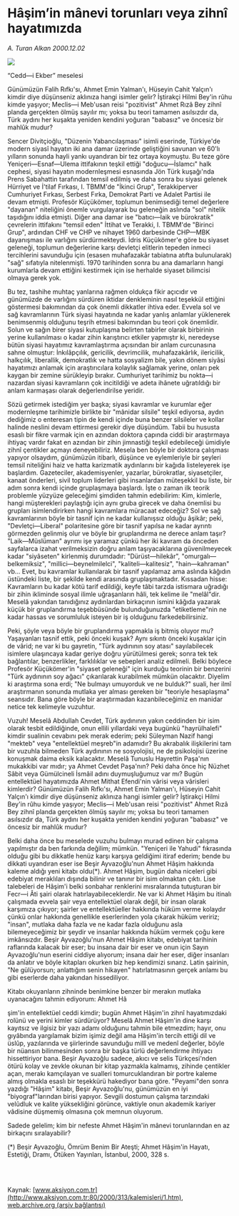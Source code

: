 # Hâşim’in mânevi torunları veya zihnî hayatımızda

*A. Turan Alkan 2000.12.02*

<div>
 <img border="0" src="/web/20010712113835im_/http://www.aksiyon.com.tr/yazar/aturanalkan.jpg"/>
 <p class="baslik">
  “Cedd—i Ekber” meselesi
 </p>
 <p class="spot">
  Günümüzün Falih Rıfkı'sı, Ahmet Emin Yalman'ı, Hüseyin Cahit Yalçın'ı kimdir diye düşünseniz aklınıza hangi isimler gelir? İştirakçi Hilmi Bey'in rûhu kimde yaşıyor; Meclis—i Meb'usan reisi "pozitivist" Ahmet Rızâ Bey zihnî planda gerçekten ölmüş sayılır mı; yoksa bu teori tamamen asılsızdır da, Türk aydını her kuşakta yeniden kendini yoğuran "babasız" ve öncesiz bir mahlûk mudur?
 </p>
 <p class="metin">
 </p>
 <p class="metin">
  Sencer Divitçioğlu, "Düzenin Yabancılaşması" isimli eserinde, Türkiye'de modern siyasî hayatın iki ana damar üzerinde geliştiğini savunan ve 60'lı yılların sonunda hayli yankı uyandıran bir tez ortaya koymuştu. Bu teze göre Yeniçeri—Esnaf—Ulema ittifakının teşkil ettiği "doğucu—İslamcı" halk cephesi, siyasi hayatın modernleşmesi esnasında Jön Türk kuşağı'nda Prens Sabahattin tarafından temsil edilmiş ve daha sonra bu siyasi gelenek Hürriyet ve İ'tilaf Fırkası, I. TBMM'de "İkinci Grup", Terakkiperver Cumhuriyet Fırkası, Serbest Fırka, Demokrat Parti ve Adalet Partisi ile devam etmişti. Profesör Küçükömer, toplumun benimsediği temel değerlere "dayanan" niteliğini önemle vurgulayarak bu geleneğin aslında "sol" nitelik taşıdığını iddia etmişti. Diğer ana damar ise "batıcı—laik ve bürokratik" çevrelerin ittifakını "temsil eden" İttihat ve Terakki, I. TBMM'de "Birinci Grup", ardından CHF ve CHP ve nihayet 1960 darbesinde CHP—MBK dayanışması ile varlığını sürdürmekteydi. İdris Küçükömer'e göre bu siyaset geleneği, toplumun değerlerine karşı devletçi elitlerin tepeden inmeci tercihlerini savunduğu için (esasen muhafazakâr tabiatına atıfta bulunularak) "sağ" sıfatıyla nitelenmişti. 1970 tarihinden sonra bu ana damarların hangi kurumlarla devam ettiğini kestirmek için ise herhalde siyaset bilimcisi olmaya gerek yok.
 </p>
 <p class="metin">
  Bu tez, tashihe muhtaç yanlarına rağmen oldukça fikir açıcıdır ve günümüzde de varlığını sürdüren iktidar denkleminin nasıl teşekkül ettiğini göstermesi bakımından da çok önemli dikkatler ihtiva eder. Evvela sol ve sağ kavramlarının Türk siyasi hayatında ne kadar yanlış anlamlar yüklenerek benimsenmiş olduğunu teşrih etmesi bakımından bu teori çok önemlidir. Solun ve sağın birer siyasi kutuplaşma belirten tabirler olarak birbirinin yerine kullanılması o kadar zihin karıştırıcı etkiler yapmıştır ki, neredeyse bütün siyasi hayatımız kavramlaştırma açısından bir anlam curcunasına sahne olmuştur: İnkılâpçılık, gericilik, devrimcilik, muhafazakârlık, ilericilik, halkçılık, liberallik, demokratlık ve hatta sosyalizm bile, yakın dönem siyâsi hayatımızı anlamak için araştırıcılara kolaylık sağlamak yerine, onları pek kaygan bir zemine sürükleyip bırakır. Cumhuriyet tarihimiz bu nokta—i nazardan siyasi kavramların çok incitildiği ve adeta ihânete uğratıldığı bir anlam karmaşası olarak değerlendirilse yeridir.
 </p>
 <p class="metin">
  Sözü getirmek istediğim yer başka; siyasi kavramlar ve kurumlar eğer modernleşme tarihimizle birlikte bir "mânidar silsile" teşkil ediyorsa, aydın dediğimiz o enteresan tipin de kendi içinde buna benzer silsileler ve kollar halinde neslini devam ettirmesi gerekir diye düşündüm. Tabii bu hususta esaslı bir fikre varmak için en azından doktora çapında ciddi bir araştırmaya ihtiyaç vardır fakat en azından bir zihin jimnastiği teşkil edebileceği ümidiyle zihnî çentikler açmayı deneyebiliriz. Mesela ben böyle bir doktora çalışması yapıyor olsaydım, günümüzün itibarlı, düşünce ve eylemleriyle bir şeyleri temsil niteliğini haiz ve hatta karizmatik aydınlarını bir kağıda listeleyerek işe başlardım. Gazeteciler, akademisyenler, yazarlar, bürokratlar, siyasetçiler, kanaat önderleri, sivil toplum liderleri gibi insanlardan müteşekkil bu liste, bir adım sonra kendi içinde gruplaşmaya başlardı. İşte o zaman ilk teorik problemle yüzyüze geleceğimi şimdiden tahmin edebilirim: Kim, kimlerle, hangi müşterekleri paylaştığı için aynı gruba girecek ve daha önemlisi bu grupları isimlendirirken hangi kavramlara müracaat edeceğiz? Sol ve sağ kavramlarının böyle bir tasnif için ne kadar kullanışsız olduğu âşikâr; peki, "Devletçi—Liberal" polaritesine göre bir tasnif yapılsa ne kadar ayrıntı görmezden gelinmiş olur ve böyle bir gruplandırma ne derece anlam taşır? "Laik—Müslüman" ayrımı işe yaramaz çünkü her iki kavram da önceden sayfalarca izahat verilmeksizin doğru anlam taşıyacaklarına güvenilmeyecek kadar "siyâseten" kirlenmiş durumdadır: "Dürüst—hilekâr", "omurgalı—belkemiksiz", "millici—beynelmilelci", "kaliteli—kalitesiz", "hain—kahraman" vb... Evet, bu kavramlar kullanılarak bir tasnif yapılamaz ama aslında kâğıdın üstündeki liste, bir şekilde kendi arasında gruplaşmaktadır. Kıssadan hisse: Kavramların bu kadar kötü tarif edildiği, keyfe tâbi tarzda istismara uğradığı bir zihin ikliminde sosyal ilimle uğraşanların hâli, tek kelime ile "melâl"dir. Meselâ yakından tanıdığınız aydınlardan birkaçının ismini kâğıda yazarak küçük bir gruplandırma teşebbüsünde bulunduğunuzda "etiketleme"nin ne kadar hassas ve sorumluluk isteyen bir iş olduğunu farkedebilirsiniz.
 </p>
 <p class="metin">
  Peki, şöyle veya böyle bir gruplandırma yapmakla iş bitmiş oluyor mu? Yaşayanları tasnif ettik, peki önceki kuşak? Aynı sıkıntı önceki kuşaklar için de vârid; ne var ki bu gayretin, "Türk aydınının soy atası" sayılabilecek isimlere ulaşıncaya kadar geriye doğru yürütülmesi gerek; sonra tek tek bağlantılar, benzerlikler, farklılıklar ve sebepleri analiz edilmeli. Belki böylece Profesör Küçükömer'in "siyaset geleneği" için kurduğu teorinin bir benzerini "Türk aydınının soy ağacı" çıkarılarak kurabilmek mümkün olacaktır. Diyelim ki araştırma sona erdi; "Ne bulmayı umuyorduk ve ne bulduk?" suali, her ilmî araştırmanın sonunda mutlaka yer alması gereken bir "teoriyle hesaplaşma" seansıdır. Bana göre böyle bir araştırmadan kazanbileceğimiz en manidar netice tek kelimeyle vuzuhtur.
 </p>
 <p class="metin">
  Vuzuh! Meselâ Abdullah Cevdet, Türk aydınının yakın ceddinden bir isim olarak tesbit edildiğinde, onun ellili yıllardaki veya bugünkü "hayrülhalefi" kimdir sualinin cevabını pek merak ederim; peki Süleyman Nazif hangi  "mekteb" veya "entellektüel meşreb"in adamıdır? Bu akrabalık ilişkilerini tam bir vuzuhla bilmeden Türk aydınının ne sosyolojisi, ne de psikolojisi üzerine konuşmak daima eksik kalacaktır. Meselâ Tunuslu Hayrettin Paşa'nın mukakkibi var mıdır; ya Ahmet Cevdet Paşa'nın? Peki daha önce hiç Nüzhet Sâbit veya Gümülcineli İsmâil adını duymuşluğumuz var mı? Bugün entellektüel hayatımızda Ahmet Mithat Efendi'nin vârisi veya vârisleri kimlerdir? Günümüzün Falih Rıfkı'sı, Ahmet Emin Yalman'ı, Hüseyin Cahit Yalçın'ı kimdir diye düşünseniz aklınıza hangi isimler gelir? İştirakçi Hilmi Bey'in rûhu kimde yaşıyor; Meclis—i Meb'usan reisi "pozitivist" Ahmet Rızâ Bey zihnî planda gerçekten ölmüş sayılır mı; yoksa bu teori tamamen asılsızdır da, Türk aydını her kuşakta yeniden kendini yoğuran "babasız" ve öncesiz bir mahlûk mudur?
 </p>
 <p class="metin">
  Belki daha önce bu meselede vuzuhu bulmayı murad edinen bir çalışma yapılmıştır da ben farkında değilim; mümkün. "Yeniçeri ile Yahudi" fıkrasında olduğu gibi bu dikkatle henüz karşı karşıya geldiğimi itiraf ederim; bende bu dikkati uyandıran eser ise Beşir Ayvazoğlu'nun Ahmet Hâşim hakkında kaleme aldığı yeni kitabı oldu(*). Ahmet Hâşim, bugün daha niceleri gibi edebiyat meraklıları dışında bilinir ve tanınır bir isim olmaktan çıktı. Lise talebeleri de Hâşim'i belki sonbahar renklerini mısralarında tutuşturan bir Fecr—i Âti şairi olarak hatırlayabileceklerdir. Ne var ki Ahmet Hâşim bu itinalı çalışmada evvela şair veya entellektüel olarak değil, bir insan olarak karşımıza çıkıyor; şairler ve entellektüeller hakkında hüküm verme kolaydır çünkü onlar hakkında genellikle eserlerinden yola çıkarak hüküm veririz; "insan", mutlaka daha fazla ve ne kadar fazla olduğunu asla bilemeyeceğimiz bir şeydir ve insanlar hakkında hüküm vermek çoğu kere imkânsızdır. Beşir Ayvazoğlu'nun Ahmet Hâşim kitabı, edebiyat tarihinin raflarında kalacak bir eser; bu insana dair bir eser ve onun için Sayın Ayvazoğlu'nun eserini ciddiye alıyorum; insana dair her eser, diğer insanları da anlatır ve böyle kitapları okurken biz hep kendimizi sınarız. Latin şairinin, "Ne gülüyorsun; anlattığım senin hikayen" hatırlatmasının gerçek anlamı bu gibi eserlerde daha yakından hissediliyor.
 </p>
 <p class="metin">
  Kitabı okuyanların zihninde benimkine benzer bir merakın mutlaka uyanacağını tahmin ediyorum: Ahmet Hâ
 </p>
 <p class="metin">
  şim'in entellektüel ceddi kimdir; bugün Ahmet Hâşim'in zihnî hayatımızdaki rolünü ve yerini kimler sürdürüyor? Meselâ Ahmet Hâşim'in dine karşı kayıtsız ve ilgisiz bir yazı adamı olduğunu tahmin bile etmezdim; hayır, onu gıyâbında yargılamak bizim işimiz değil ama Hâşim'in tercih ettiği dil ve üslûp, yazılarında ve şiirlerinde savunduğu millî ve medenî değerler, böyle bir nüansın bilinmesinden sonra bir başka türlü değerlendirme ihtiyacı hissettiriyor bana. Beşir Ayvazoğlu sadece, akıcı ve selis Türkçesi'nden ötürü kolay ve zevkle okunan bir kitap yazmakla kalmamış, zihinde çentikler açan, merakı kamçılayan ve sualleri tomurcuklandıran bir portre kaleme almış olmakla esaslı bir teşekkürü hakediyor bana göre. "Peyami"den sonra yazdığı "Hâşim" kitabı, Beşir Ayvazoğlu'nu, günümüzün en iyi "biyograf"larından birisi yapıyor. Sevgili dostumun çalışma tarzındaki velûdluk ve kalite yüksekliğini görünce, vaktiyle onun akademik kariyer vâdisine düşmemiş olmasına çok memnun oluyorum.
 </p>
 <p class="metin">
  Sadede gelelim; kim bir nefeste Ahmet Hâşim'in mânevi torunlarından en az birkaçını sıralayabilir?
 </p>
 <p class="metin">
  (*) Beşir Ayvazoğlu, Ömrüm Benim Bir Ateşti; Ahmet Hâşim'in Hayatı, Estetiği, Dramı, Ötüken Yayınları, İstanbul, 2000, 328 s.
 </p>
 <p class="metin">
 </p>
 <br/>
 <br/>
</div>

Kaynak: [www.aksiyon.com.tr](http://www.aksiyon.com.tr:80/2000/313/kalemisleri/1.htm), [web.archive.org (arşiv bağlantısı)](http://web.archive.org/web/20010712113835/http://www.aksiyon.com.tr:80/2000/313/kalemisleri/1.htm)

